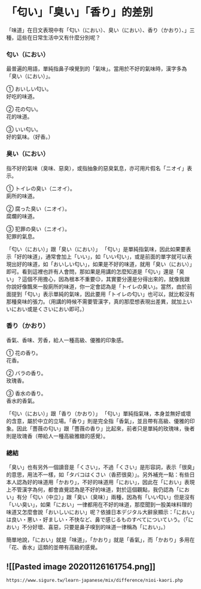 # 「匂い」「臭い」「香り」的差別

「味道」在日文表現中有「匂い（におい）、臭い（におい）、香り（かおり）、」三種，這些在日常生活中又有什麼分別呢？ 

### 匂い（におい）  
最普遍的用語，單純指鼻子嗅覺到的「氣味」。當用於不好的氣味時，漢字多為「臭い（におい）」。

① おいしい匂い。  
 好吃的味道。

② 花の匂い。  
 花的味道。

③ いい匂い。  
 好的氣味。（好香。）

 

### 臭い（におい）  
指不好的氣味（臭味、惡臭），或指抽象的惡臭氣息，亦可用片假名「ニオイ」表示。

① トイレの臭い（ニオイ）。  
 廁所的味道。

② 腐った臭い（ニオイ）。  
 腐爛的味道。

③ 犯罪の臭い（ニオイ）。  
 犯罪的氣息。

 

「匂い（におい）」跟「臭い（におい）」 「匂い」是單純指氣味，因此如果要表示「好的味道」，通常會加上「いい」，如「いい匂い」，或是前面的單字就可以表現出好的味道，如「おいしい匂い」，如果是不好的味道，就用「臭い（におい）」即可。看到這裡也許有人會問，那如果是用講的怎麼知道是「匂い」還是「臭い」？這個不用擔心，因為根本不重要😑，其實要分還是分得出來的，就像我跟你說好像飄來一股廁所的味道，你一定會認為是「トイレの臭い」。當然，由於前面提到「匂い」表示單純的氣味，因此要用「トイレの匂い」也可以，就比較沒有那種臭味的張力。（用講的時候不需要管漢字，真的那麼想表現出差異，就加上いいにおい或是くさいにおい即可。）

 

### 香り（かおり）  
香氣、香味、芳香，給人一種高級、優雅的印象感。

① 花の香り。  
 花香。

② バラの香り。  
 玫瑰香。

③ 香水の香り。  
 香水的香氣。

 

「匂い（におい）」跟「香り（かおり）」 「匂い」單純指氣味，本身並無好或壞的含意，屬於中立的立場。「香り」則是完全指「香氣」，並且帶有高級、優雅的印象。因此「薔薇の匂い」跟「薔薇の香り」比起來，前者只是單純的玫瑰味，後者則是玫瑰香（帶給人一種高級雅緻的感覺）。

### 總結

「臭い」也有另外一個讀音是「くさい」，不過「くさい」是形容詞，表示「很臭」的意思，用法不一樣，如「タバコはくさい（香菸很臭）」。另外補充一點：有些日本人認為好的味道用「かおり」，不好的味道用「におい」，因此在「におい」表現上不管漢字為何，都會直覺認為是不好的味道，對於這個觀點，我仍認為「におい」有分「匂い（中立）」跟「臭い（臭味）」兩種，因為有「いい匂い」但是沒有「いい臭い」，如果「におい」一律都用在不好的味道，那麼聞到一股美味料理的味道又怎麼會說「おいしいにおい」呢？依據日本デジタル大辭泉顯示：「におい」は良い・悪い・好ましい・不快など、鼻で感じるものすべてについていう。（「におい」不分好壞、喜惡，只要是鼻子嗅到的味道一律稱為「におい」。）

簡單地說，「におい」就是「味道」，「かおり」就是「香氣」，而「かおり」多用在「花、香水」這類的並帶有高級的感覺。

![[Pasted image 20201126161754.png]]
---
`https://www.sigure.tw/learn-japanese/mix/difference/nioi-kaori.php`